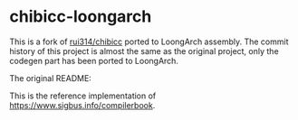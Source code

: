 # chibicc-loongarch

This is a fork of [rui314/chibicc](https://github.com/rui314/chibicc) ported to LoongArch assembly. The commit history of this project is almost the same as the original project, only the codegen part has been ported to LoongArch.

The original README:

This is the reference implementation of https://www.sigbus.info/compilerbook.
